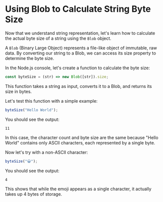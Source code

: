 # Using Blob to Calculate String Byte Size

Now that we understand string representation, let's learn how to calculate the actual byte size of a string using the `Blob` object.

A `Blob` (Binary Large Object) represents a file-like object of immutable, raw data. By converting our string to a Blob, we can access its size property to determine the byte size.

In the Node.js console, let's create a function to calculate the byte size:

```javascript
const byteSize = (str) => new Blob([str]).size;
```

This function takes a string as input, converts it to a Blob, and returns its size in bytes.

Let's test this function with a simple example:

```javascript
byteSize("Hello World");
```

You should see the output:

```
11
```

In this case, the character count and byte size are the same because "Hello World" contains only ASCII characters, each represented by a single byte.

Now let's try with a non-ASCII character:

```javascript
byteSize("😀");
```

You should see the output:

```
4
```

This shows that while the emoji appears as a single character, it actually takes up 4 bytes of storage.
